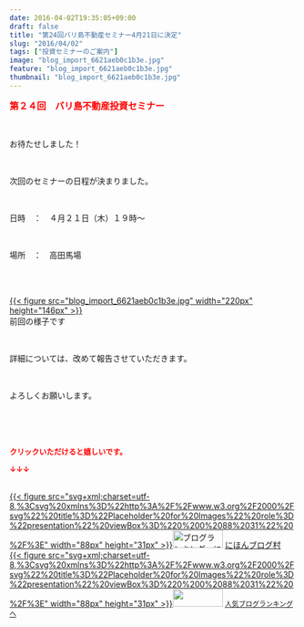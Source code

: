 ```yaml
---
date: 2016-04-02T19:35:05+09:00
draft: false
title: "第24回バリ島不動産セミナー4月21日に決定"
slug: "2016/04/02"
tags: ["投資セミナーのご案内"]
image: "blog_import_6621aeb0c1b3e.jpg"
feature: "blog_import_6621aeb0c1b3e.jpg"
thumbnail: "blog_import_6621aeb0c1b3e.jpg"
---
```

<p><font color="#ff0000" size="3"><strong>第２４回　バリ島不動産投資セミナー</strong></font></p><br/><p>お待たせしました！</p><br/><p>次回のセミナーの日程が決まりました。</p><br/><p>日時　：　４月２１日（木）１９時～　　</p><br/><p>場所　：　高田馬場</p><br/><p><br/><a href="blog_import_6621aeb1db9e5.jpg">{{< figure src="blog_import_6621aeb0c1b3e.jpg" width="220px" height="146px" >}}</a> <br/>前回の様子です</p><br/><p>詳細については、改めて報告させていただきます。</p><br/><p>よろしくお願いします。</p><br/><br/><br/><p><font color="#ff0000" size="2"><strong>クリックいただけると嬉しいです。<br/></strong></font></p><p><font color="#ff0000" size="2"><strong>↓↓↓</strong></font></p><p><br/><a href="http://www.blogmura.com/ranking.html" target="_blank">{{< figure src="svg+xml;charset=utf-8,%3Csvg%20xmlns%3D%22http%3A%2F%2Fwww.w3.org%2F2000%2Fsvg%22%20title%3D%22Placeholder%20for%20Images%22%20role%3D%22presentation%22%20viewBox%3D%220%200%2088%2031%22%20%2F%3E" width="88px" height="31px" >}}<noscript><img border="0" alt="ブログランキング・にほんブログ村へ" src="https://img-proxy.blog-video.jp/images?url=http%3A%2F%2Fwww.blogmura.com%2Fimg%2Fwww88_31.gif" width="88" height="31"></noscript></a> <a href="http://www.blogmura.com/ranking.html" target="_blank">にほんブログ村</a> <br/><a title="人気ブログランキングへ" href="link.php?1804582">{{< figure src="svg+xml;charset=utf-8,%3Csvg%20xmlns%3D%22http%3A%2F%2Fwww.w3.org%2F2000%2Fsvg%22%20title%3D%22Placeholder%20for%20Images%22%20role%3D%22presentation%22%20viewBox%3D%220%200%2088%2031%22%20%2F%3E" width="88px" height="31px" >}}<noscript><img border="0" src="https://blog.with2.net/img/banner/banner_22.gif" width="88" height="31"></noscript></a> <a style="FONT-SIZE: 12px" href="link.php?1804582">人気ブログランキングへ</a> </p>

